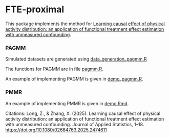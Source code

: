 # FTE-proximal
This package implements the method for [Learning causal effect of physical activity distribution: an application
of functional treatment effect estimation with unmeasured confounding](https://doi.org/10.1080/02664763.2025.2474611).


### PAGMM
Simulated datasets are generated using [data_generation_pagmm.R](data_generation_pagmm.R)

The functions for PAGMM are in file [pagmm.R](pagmm.R).

An example of implementing PAGMM is given in [demo_pagmm.R](demo_pagmm.R).


### PMMR
An example of implementing PMMR is given in [demo.Rmd](PMMR/demo.Rmd).

Citations:
Long, Z., & Zhang, X. (2025). Learning causal effect of physical activity distribution: an application of functional treatment effect estimation with unmeasured confounding. Journal of Applied Statistics, 1–18. https://doi.org/10.1080/02664763.2025.2474611

